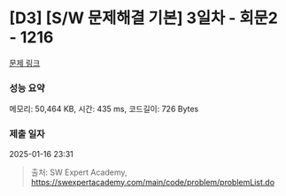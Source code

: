 # [D3] [S/W 문제해결 기본] 3일차 - 회문2 - 1216 

[문제 링크](https://swexpertacademy.com/main/code/problem/problemDetail.do?contestProbId=AV14Rq5aABUCFAYi) 

### 성능 요약

메모리: 50,464 KB, 시간: 435 ms, 코드길이: 726 Bytes

### 제출 일자

2025-01-16 23:31



> 출처: SW Expert Academy, https://swexpertacademy.com/main/code/problem/problemList.do
